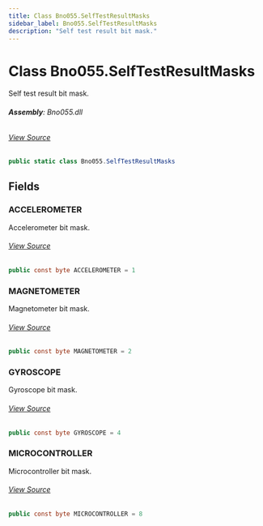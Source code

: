 ```yaml
---
title: Class Bno055.SelfTestResultMasks
sidebar_label: Bno055.SelfTestResultMasks
description: "Self test result bit mask."
---
```

# Class Bno055.SelfTestResultMasks
Self test result bit mask.

###### **Assembly**: Bno055.dll
###### [View Source](https://github.com/WildernessLabs/Meadow.Foundation.git/blob/develop/Source/Meadow.Foundation.Peripherals/Sensors.Motion.Bno055/Driver/Bno055.SelfTestResultMasks.cs#L8)
```csharp title="Declaration"
public static class Bno055.SelfTestResultMasks
```
## Fields
### ACCELEROMETER
Accelerometer bit mask.
###### [View Source](https://github.com/WildernessLabs/Meadow.Foundation.git/blob/develop/Source/Meadow.Foundation.Peripherals/Sensors.Motion.Bno055/Driver/Bno055.SelfTestResultMasks.cs#L13)
```csharp title="Declaration"
public const byte ACCELEROMETER = 1
```
### MAGNETOMETER
Magnetometer bit mask.
###### [View Source](https://github.com/WildernessLabs/Meadow.Foundation.git/blob/develop/Source/Meadow.Foundation.Peripherals/Sensors.Motion.Bno055/Driver/Bno055.SelfTestResultMasks.cs#L18)
```csharp title="Declaration"
public const byte MAGNETOMETER = 2
```
### GYROSCOPE
Gyroscope bit mask.
###### [View Source](https://github.com/WildernessLabs/Meadow.Foundation.git/blob/develop/Source/Meadow.Foundation.Peripherals/Sensors.Motion.Bno055/Driver/Bno055.SelfTestResultMasks.cs#L23)
```csharp title="Declaration"
public const byte GYROSCOPE = 4
```
### MICROCONTROLLER
Microcontroller bit mask.
###### [View Source](https://github.com/WildernessLabs/Meadow.Foundation.git/blob/develop/Source/Meadow.Foundation.Peripherals/Sensors.Motion.Bno055/Driver/Bno055.SelfTestResultMasks.cs#L28)
```csharp title="Declaration"
public const byte MICROCONTROLLER = 8
```
